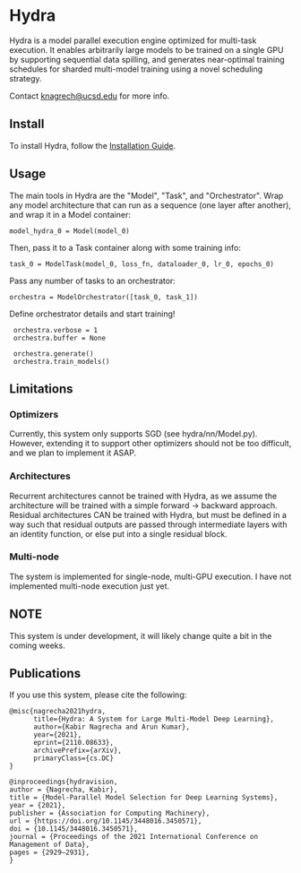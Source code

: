 # Hydra

Hydra is a model parallel execution engine optimized for multi-task execution. It enables arbitrarily large models to be trained on a single GPU by supporting sequential data spilling, and generates near-optimal training schedules for sharded multi-model training using a novel scheduling strategy.

Contact knagrech@ucsd.edu for more info.

## Install

To install Hydra, follow the [Installation Guide](https://github.com/knagrecha/hydra/main/INSTALL.md).

## Usage

The main tools in Hydra are the "Model", "Task", and "Orchestrator". Wrap any model architecture that can run as a sequence (one layer after another), and wrap it in a Model container:

`model_hydra_0 = Model(model_0)`

Then, pass it to a Task container along with some training info:

`task_0 = ModelTask(model_0, loss_fn, dataloader_0, lr_0, epochs_0)`

Pass any number of tasks to an orchestrator:

`orchestra = ModelOrchestrator([task_0, task_1])`

Define orchestrator details and start training!

``` 
 orchestra.verbose = 1
 orchestra.buffer = None

 orchestra.generate()
 orchestra.train_models()
```
## Limitations

### Optimizers
Currently, this system only supports SGD (see hydra/nn/Model.py). However, extending it to support other optimizers
should not be too difficult, and we plan to implement it ASAP.


### Architectures
Recurrent architectures cannot be trained with Hydra, as we assume the architecture will be trained with a simple forward -> backward approach.
Residual architectures CAN be trained with Hydra, but must be defined in a way such that residual outputs are passed through intermediate layers
with an identity function, or else put into a single residual block.

### Multi-node
The system is implemented for single-node, multi-GPU execution. I have not implemented multi-node execution just yet.

## NOTE

This system is under development, it will likely change quite a bit in the coming weeks.

## Publications
If you use this system, please cite the following:
```
@misc{nagrecha2021hydra,
      title={Hydra: A System for Large Multi-Model Deep Learning}, 
      author={Kabir Nagrecha and Arun Kumar},
      year={2021},
      eprint={2110.08633},
      archivePrefix={arXiv},
      primaryClass={cs.DC}
}

@inproceedings{hydravision,
author = {Nagrecha, Kabir},
title = {Model-Parallel Model Selection for Deep Learning Systems},
year = {2021},
publisher = {Association for Computing Machinery},
url = {https://doi.org/10.1145/3448016.3450571},
doi = {10.1145/3448016.3450571},
journal = {Proceedings of the 2021 International Conference on Management of Data},
pages = {2929–2931},
}


```

